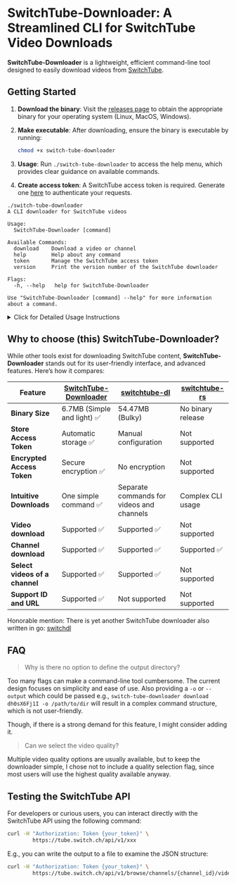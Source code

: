 # SwitchTube-Downloader: A Streamlined CLI for SwitchTube Video Downloads

**SwitchTube-Downloader** is a lightweight, efficient command-line tool designed
to easily download videos from [SwitchTube](https://tube.switch.ch/).

## Getting Started

<!-- TODO: Change link to actual release page -->

1. **Download the binary**: Visit the [releases page](https://github.com/domi413/SwitchTube-Downloader)
   to obtain the appropriate binary for your operating system (Linux, MacOS, Windows).

2. **Make executable**: After downloading, ensure the binary is executable by running:
   ```bash
   chmod +x switch-tube-downloader
   ```
3. **Usage**: Run `./switch-tube-downloader` to access the help menu,
   which provides clear guidance on available commands.

4. **Create access token**: A SwitchTube access token is required. Generate
   one [here](https://tube.switch.ch/access_tokens) to authenticate your
   requests.

```
./switch-tube-downloader
A CLI downloader for SwitchTube videos

Usage:
  SwitchTube-Downloader [command]

Available Commands:
  download    Download a video or channel
  help        Help about any command
  token       Manage the SwitchTube access token
  version     Print the version number of the SwitchTube downloader

Flags:
  -h, --help   help for SwitchTube-Downloader

Use "SwitchTube-Downloader [command] --help" for more information about a command.
```

<details>
  <summary>Click for Detailed Usage Instructions</summary>

Running the SwitchTube Downloader without arguments displays available commands:

<pre><code>
./switch-tube-downloader
A CLI downloader for SwitchTube videos

Usage:
  SwitchTube-Downloader [command]

Available Commands:
  download    Download a video or channel
  help        Help about any command
  token       Manage the SwitchTube access token
  version     Print the version number of the SwitchTube downloader

Flags:
  -h, --help   help for SwitchTube-Downloader

Use "SwitchTube-Downloader [command] --help" for more information about a command.
</code></pre>

## Downloading a video or a channel

To download a video or channel, use the `download` command with either the video/channel ID or its full URL:

<pre><code>./switch-tube-downloader download {id or url}</code></pre>

For example, for the URL `https://tube.switch.ch/channels/dh0sX6Fj1I`, the ID is `dh0sX6Fj1I`. You can use either:

- **URL**: More convenient, directly copied from the browser:
  <pre><code>./switch-tube-downloader download https://tube.switch.ch/channels/dh0sX6Fj1I</code></pre>

- **ID**: Shorter, but requires extracting the ID:
  <pre><code>./switch-tube-downloader download dh0sX6Fj1I</code></pre>

To view detailed help for the `download` command:

<pre><code>
./switch-tube-downloader download --help
Download a video or channel. Automatically detects if input is a video or channel.
You can also pass the whole URL instead of the ID for convenience.

Usage:
SwitchTube-Downloader download <id|url> [flags]

Flags:
-a, --all       Download the whole content of a channel
-e, --episode   Prefixes the video with episode-number e.g. 01_OR_Mapping.mp4
-f, --force     Force overwrite if file already exist
-h, --help      help for download
</code></pre>

### Using Flags

You can add optional flags to customize the download. For example:

- Single flag:
  <pre><code>./switch-tube-downloader download dh0sX6Fj1I -f</code></pre>

- Multiple flags combined:
  <pre><code>./switch-tube-downloader download dh0sX6Fj1I -a -f -e</code></pre>

## Managing Access Tokens

The `token` command manages the SwitchTube access token stored in the system keyring:

<pre><code>
./switch-tube-downloader token
Manage the SwitchTube access token stored in the system keyring

Usage:
  SwitchTube-Downloader token [flags]
  SwitchTube-Downloader token [command]

Available Commands:
  delete      Delete access token from the keyring
  get         Get the current access token
  set         Set a new access token

Flags:
  -h, --help   help for token

Use "SwitchTube-Downloader token [command] --help" for more information about a command.
</code></pre>

**Note**: The `delete` subcommand removes the token without a confirmation prompt, so use it carefully.

</details>

## Why to choose (this) SwitchTube-Downloader?

While other tools exist for downloading SwitchTube content, **SwitchTube-Downloader** stands out for its user-friendly interface, and advanced features. Here’s how it compares:

| Feature                        | [SwitchTube-Downloader](https://github.com/domi413/SwitchTube-Downloader) | [switchtube-dl](https://github.com/panmona/switchtube-dl) | [switchtube-rs](https://github.com/jeremystucki/switchtube-rs) |
| ------------------------------ | ------------------------------------------------------------------------- | --------------------------------------------------------- | -------------------------------------------------------------- |
| **Binary Size**                | 6.7MB (Simple and light) ✅                                               | 54.47MB (Bulky)                                           | No binary release                                              |
| **Store Access Token**         | Automatic storage ✅                                                      | Manual configuration                                      | Not supported                                                  |
| **Encrypted Access Token**     | Secure encryption ✅                                                      | No encryption                                             | Not supported                                                  |
| **Intuitive Downloads**        | One simple command ✅                                                     | Separate commands for videos and channels                 | Complex CLI usage                                              |
| **Video download**             | Supported ✅                                                              | Supported ✅                                              | Not supported                                                  |
| **Channel download**           | Supported ✅                                                              | Supported ✅                                              | Supported ✅                                                   |
| **Select videos of a channel** | Supported ✅                                                              | Supported ✅                                              | Not supported                                                  |
| **Support ID and URL**         | Supported ✅                                                              | Not supported                                             | Not supported                                                  |

Honorable mention: There is yet another SwitchTube downloader also written in go: [switchdl](https://github.com/Erl-koenig/switchdl)

## FAQ

> Why is there no option to define the output directory?

Too many flags can make a command-line tool cumbersome. The current design
focuses on simplicity and ease of use. Also providing a `-o` or `--output` which
could be passed e.g., `switch-tube-downloader download dh0sX6Fj1I -o /path/to/dir`
will result in a complex command structure, which is not user-friendly.

Though, if there is a strong demand for this feature, I might consider adding it.

> Can we select the video quality?

Multiple video quality options are usually available, but to keep the downloader
simple, I chose not to include a quality selection flag, since most users will
use the highest quality available anyway.

## Testing the SwitchTube API

For developers or curious users, you can interact directly with the SwitchTube API using the following command:

```bash
curl -H "Authorization: Token {your_token}" \
        https://tube.switch.ch/api/v1/xxx
```

E.g., you can write the output to a file to examine the JSON structure:

```bash
curl -H "Authorization: Token {your_token}" \
        https://tube.switch.ch/api/v1/browse/channels/{channel_id}/videos | tee tmp.json
```
